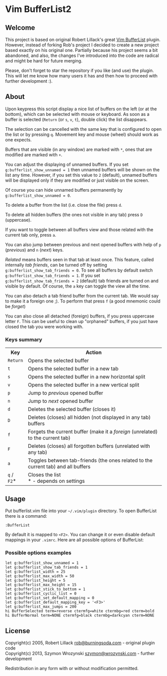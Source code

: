 Vim BufferList2
===============

Welcome
-------

This project is based on original Robert Lillack's great
[Vim BufferList](https://github.com/roblillack/vim-bufferlist) plugin. However, instead of forking
Rob's project I decided to create a new project based exactly on his original one. Partially because
his project seems a bit abandoned, and also, the changes I've introduced into the code are radical
and might be hard for future merging.

Please, don't forget to star the repository if you like (and use) the plugin. This will let me know
how many users it has and then how to proceed with further development :).

About
-----

Upon keypress this script display a nice list of buffers on the left (or at the bottom),
which can be selected with mouse or keyboard. As soon as a buffer is selected
(`Return` (or `s`, `v`, `t`), double click) the list disappears.

The selection can be cancelled with the same key that is configured to open the list or by pressing
`q`. Movement key and mouse (wheel) should work as one expects.

Buffers that are visible (in any window) are marked with `*`, ones that are modified are marked with
`+`.

You can adjust the displaying of unnamed buffers. If you set `g:bufferlist_show_unnamed = 1` then
unnamed buffers will be shown on the list any time. However, if you set this value to `2` (default),
unnamed buffers will be displayed only if they are modified or just visible on the screen.

Of course you can hide unnamed buffers permanently by `g:bufferlist_show_unnamed = 0`.

To delete a buffer from the list (i.e. close the file) press `d`.

To delete all hidden buffers (the ones not visible in any tab) press `D` (uppercase).

If you want to toggle between all buffers view and those related with the current tab only, press
`a`.

You can also jump between previous and next opened buffers with help of `p` (*previous*) and `n`
(*next*) keys.

*Related* means buffers seen in that tab at least once. This feature, called internally *tab
friends*, can be turned off by setting `g:bufferlist_show_tab_friends = 0`. To see all buffers by
default switch `g:bufferlist_show_tab_friends = 1`. If you set `g:bufferlist_show_tab_friends = 2`
(default) tab friends are turned on and visible by default. Of course, the `a` key can toggle the
view all the time.

You can also detach a tab friend buffer from the current tab. We would say to make it a foreign one
;). To perform that press `f` (a good mnemonic could be *forget*)

You can also close all detached (foreign) buffers, if you press uppercase letter `F`. This can be
useful to clean up "orphaned" buffers, if you just have closed the tab you were working with.

### Keys summary ###

<table>
<tr>
<th>Key</th>
<th>Action</th>
</tr>
<tr>
<td><code>Return</code></td>
<td>Opens the selected buffer</td>
</tr>
<tr>
<td><code>t</code></td>
<td>Opens the selected buffer in a new tab</td>
</tr>
<tr>
<td><code>s</code></td>
<td>Opens the selected buffer in a new horizontal split</td>
</tr>
<tr>
<td><code>v</code></td>
<td>Opens the selected buffer in a new vertical split</td>
</tr>
<tr>
<td><code>p</code></td>
<td>Jump to <em>previous</em> opened buffer</td>
</tr>
<tr>
<td><code>n</code></td>
<td>Jump to <em>next</em> opened buffer</td>
</tr>
<tr>
<td><code>d</code></td>
<td>Deletes the selected buffer (closes it)</td>
</tr>
<tr>
<td><code>D</code></td>
<td>Deletes (closes) all hidden (not displayed in any tab) buffers</td>
</tr>
<tr>
<td><code>f</code></td>
<td>Forgets the current buffer (make it a <em>foreign</em> (unrelated) to the current tab)</td>
</tr>
<tr>
<td><code>F</code></td>
<td>Deletes (closes) all forgotten buffers (unrelated with any tab)</td>
</tr>
<tr>
<td><code>a</code></td>
<td>Toggles between tab-friends (the ones related to the current tab) and all buffers</td>
</tr>
<tr>
<td><code>q</code> / <code>F2</code>&#42;</td>
<td>Closes the list <br/>&#42; - depends on settings</td>
</tr>
</table>

Usage
-----

Put bufferlist.vim file into your `~/.vim/plugin` directory. To open BufferList there is a command:

    :BufferList

By default it is mapped to `<F2>`. You can change it or even disable default mappings
in your `.vimrc`. Here are all possible options of BufferList:

### Possible options examples ###

    let g:bufferlist_show_unnamed = 1
    let g:bufferlist_show_tab_friends = 1
    let g:bufferlist_width = 25
    let g:bufferlist_max_width = 50
    let g:bufferlist_height = 5
    let g:bufferlist_max_height = 15
    let g:bufferlist_stick_to_bottom = 1
    let g:bufferlist_cyclic_list = 0
    let g:bufferlist_set_default_mapping = 0
    let g:bufferlist_default_mapping_key = '<F3>'
    let g:bufferlist_max_jumps = 200
    hi BufferSelected term=reverse ctermfg=white ctermbg=red cterm=bold
    hi BufferNormal term=NONE ctermfg=black ctermbg=darkcyan cterm=NONE

License
-------

Copyright(c) 2005, Robert Lillack <rob@burningsoda.com> - original plugin code<br />
Copyright(c) 2013, Szymon Wrozynski <szymon@wrozynski.com> - further development

Redistribution in any form with or without modification permitted.
